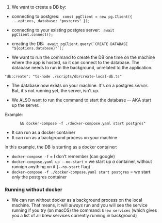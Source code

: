 1. We want to create a DB by:

- connecting to postgres:
  ` const pgClient = new pg.Client({ ...options, database: "postgres" });`

- connecting to your existing postgres server:
  ` await pgClient.connect();`

- creating the DB:
  `` await pgClient.query(`CREATE DATABASE "${options.database}"`);``

* We want to run the command to create the DB one time on the machine where the app is hosted, so it can connect to the database. The database needs to run in the background, unrelated to the application.

`"db:create": "ts-node ./scripts/db/create-local-db.ts"`

- The database now exists on your machine. It's on a postgres _server_. But, it's not running yet, the server, isn't up.

* We ALSO want to run the command to start the database -- AKA start up the server.

Example:

```"db:start": "docker-compose -f docker-compose.yaml up --no-start
       && docker-compose -f ./docker-compose.yaml start postgres"
```

- It can run as a docker container
- It can run as a background process on your machine

In this example, the DB is starting as a docker container:

- `docker-compose -f` = I don't remember (can google)
- `docker-compose.yaml up --no-start` = we start up _a_ container, without runnign anything on it (`--no-start` flag)
- `docker-compose -f ./docker-compose.yaml start postgres` = we start _only_ the postgres container

### Running without docker

- We can run without docker as a background process on the local machine. That means, it will _always_ run and you will see the service running if you try (on macOS) the command: `brew services` (which gives you a list of all brew services currently running in background)

